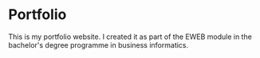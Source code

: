 # Portfolio
This is my portfolio website. I created it as part of the EWEB module in the bachelor's degree programme in business informatics.
